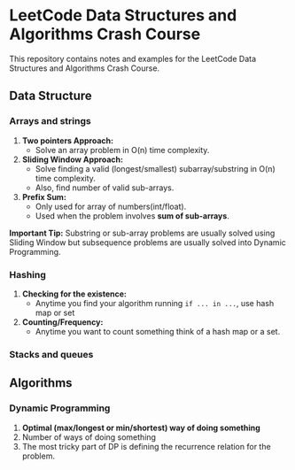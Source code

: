 # LeetCode Data Structures and Algorithms Crash Course

This repository contains notes and examples for the LeetCode Data Structures and Algorithms Crash Course.

## Data Structure
### Arrays and strings
1. **Two pointers Approach:**
   * Solve an array problem in O(n) time complexity.
2. **Sliding Window Approach:**
   * Solve finding a valid (longest/smallest) subarray/substring in O(n) time complexity.
   * Also, find number of valid sub-arrays.
3. **Prefix Sum:**
   * Only used for array of numbers(int/float).
   * Used when the problem involves **sum of sub-arrays**.

**Important Tip:** Substring or sub-array problems are usually solved using Sliding Window but subsequence
problems are usually solved into Dynamic Programming.

### Hashing
1. **Checking for the existence:**
   * Anytime you find your algorithm running `if ... in ...`, use hash map or set
2. **Counting/Frequency:**
   * Anytime you want to count something think of a hash map or a set.


### Stacks and queues


## Algorithms
### Dynamic Programming
1. **Optimal (max/longest or min/shortest) way of doing something**
2. Number of ways of doing something
3. The most tricky part of DP is defining the recurrence relation for the problem.
